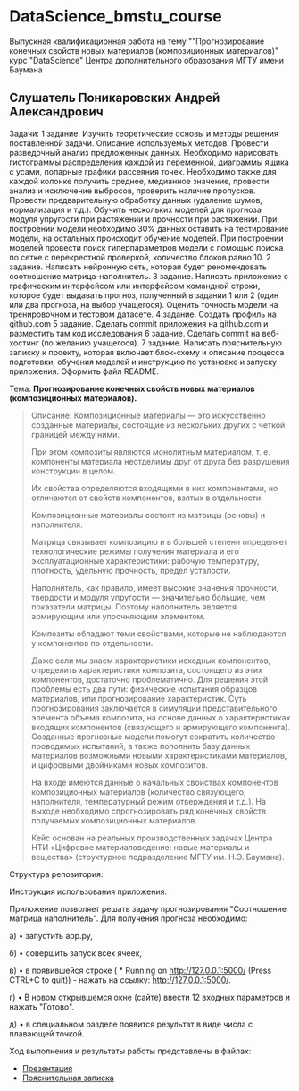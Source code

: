# DataScience_bmstu_course
Выпускная квалификационная работа на тему ""Прогнозирование конечных свойств новых материалов (композиционных материалов)" курс "DataScience" Центра дополнительного образования МГТУ имени Баумана
## Слушатель Поникаровских Андрей Александрович
Задачи:
1 задание. Изучить теоретические основы и методы решения поставленной задачи. Описание используемых методов. Провести разведочный анализ предложенных данных. Необходимо нарисовать гистограммы распределения каждой из переменной, диаграммы ящика с усами, попарные графики рассеяния точек. Необходимо также для каждой колонке получить среднее, медианное значение, провести анализ и исключение выбросов, проверить наличие пропусков. Провести предварительную обработку данных (удаление шумов, нормализация и т.д.). Обучить нескольких моделей для прогноза модуля упругости при растяжении и прочности при растяжении. При построении модели необходимо 30% данных оставить на тестирование модели, на остальных происходит обучение моделей. При построении моделей провести поиск гиперпараметров модели с помощью поиска по сетке с перекрестной проверкой, количество блоков равно 10.
2 задание. Написать нейронную сеть, которая будет рекомендовать соотношение матрица-наполнитель.
3 задание. Написать приложение с графическим интерфейсом или интерфейсом командной строки, которое будет выдавать прогноз, полученный в задании 1 или 2 (один или два прогноза, на выбор учащегося).
Оценить точность модели на тренировочном и тестовом датасете.
4 задание. Создать профиль на github.com
5 задание. Сделать commit приложения на github.com  и разместить там код исследования
6 задание. Сделать commit на веб-хостинг (по желанию учащегося).
7 задание. Написать пояснительную записку к проекту, которая включает блок-схему и описание процесса подготовки, обучения моделей и инструкцию по установке и запуску приложения.
Оформить файл README.

Тема: **Прогнозирование конечных свойств новых материалов (композиционных материалов).**

> Описание:
> Композиционные материалы — это искусственно созданные материалы, состоящие из нескольких других с четкой границей между ними.
> 
> При этом композиты являются монолитным материалом, т. е. компоненты материала неотделимы друг от друга без разрушения конструкции в целом.
> 
> Их свойства определяются входящими в них компонентами, но отличаются от свойств компонентов, взятых в отдельности.
> 
> Композиционные материалы состоят из матрицы (основы) и наполнителя.
> 
> Матрица связывает композицию и в большей степени определяет технологические режимы получения материала и его эксплуатационные характеристики: рабочую температуру, плотность, удельную прочность, предел усталости.
> 
> Наполнитель, как правило, имеет высокие значения прочности, твердости и модуля упругости — значительно большие, чем показатели матрицы. Поэтому наполнитель является армирующим или упрочняющим элементом.
> 
> Композиты обладают теми свойствами, которые не наблюдаются у компонентов по отдельности.
> 
> Даже если мы знаем характеристики исходных компонентов, определить характеристики композита, состоящего из этих компонентов, достаточно проблематично. Для решения этой проблемы есть два пути: физические испытания образцов материалов, или прогнозирование характеристик. Суть прогнозирования заключается в симуляции представительного элемента объема композита, на основе данных о характеристиках входящих компонентов (связующего и армирующего компонента). Созданные прогнозные модели помогут сократить количество проводимых испытаний, а также пополнить базу данных материалов возможными новыми характеристиками материалов, и цифровыми двойниками новых композитов.
>
> На входе имеются данные о начальных свойствах компонентов композиционных материалов (количество связующего, наполнителя, температурный режим отверждения и т.д.). На выходе необходимо спрогнозировать ряд конечных свойств получаемых композиционных материалов.
>
> Кейс основан на реальных производственных задачах Центра НТИ «Цифровое материаловедение: новые материалы и вещества» (структурное подразделение МГТУ им. Н.Э. Баумана).

Структура репозитория:


Инструкция использования приложения:

Приложение позволяет решать задачу прогнозирования "Соотношение матрица наполнитель".
Для получения прогноза необходимо:

а)     • запустить app.py,

б)     • совершить запуск всех ячеек,  

в)     •	в появившейся строке ( * Running on http://127.0.0.1:5000/ (Press CTRL+C to quit)) - нажать на ссылку: http://127.0.0.1:5000/.

г)     •	В новом открывшемся окне (сайте) ввести 12 входных параметров и нажать "Готово".

д)     • в специальном разделе появится результат в виде числа с плавающей точкой.


Ход выполнения и результаты работы представлены в файлах:
* [Презентация](/docs/Presentation_Ponikarovskikh.pdf)
* [Пояснительная записка](/docs/Documentation_Ponikarovskikh.pdf)